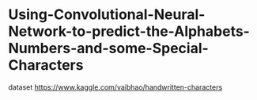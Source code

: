# Using-Convolutional-Neural-Network-to-predict-the-Alphabets-Numbers-and-some-Special-Characters

dataset https://www.kaggle.com/vaibhao/handwritten-characters
